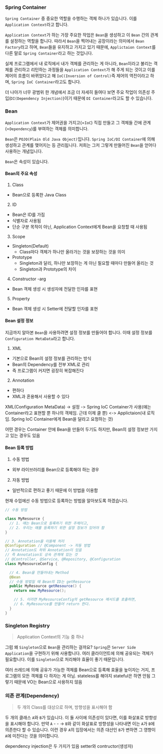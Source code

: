 ### Spring Container
<code>Spring Container</code> 중 중요한 역할을 수행하는 객체 하나가 있습니다. 이를 <code>Application Context</code>라고 합니다.

<code>Application Context</code>가 하는 가장 주요한 작업은 <code>Bean</code>을 생성하고 이 <code>Bean</code> 간의 관계를 설정하는 역할을 합니다. 따라서 <code>Bean</code>을 찍어내는 공장이라는 의미에서 <code>Bean Factory</code>라고 하며, <code>Bean</code>들을 유지하고 가지고 있기 때문에, <code>Applictaion Context</code>를 다른 말로 <code>Spring Container</code>라고 하는 것입니다.

실제 프로그램에서 내 로직에서 내가 객체를 관리하는 게 아니라, <code>Bean</code>이라고 불리는 객체를 관리하고 리턴하는 과정들을 <code>Application Context</code>가 해 주게 되는 것이고 이를 제어의 흐름이 바뀌었다고 해 <code>IoC(Inversion of Control)</code>즉 제어의 역전이라고 하며, <code>Spring IoC Container</code>라고도 합니다.

더 나아가 너무 광범위 한 개념에서 조금 더 자세히 들여다 보면 주요 작업이 의존성 주입(<code>DI(Dependency Injection)</code>)이기 때문에 <code>DI Container</code>라고도 할 수 있습니다.

### Bean
<code>Application Context</code>가 제어권을 가지고(=<code>IoC</code>) 직접 만들고 그 객체들 간에 관계(=<code>Dependency</code>)를 부여하는 객체를 의미합니다.

<code>Bean</code>은 <code>POJO(Plain Old Java Object)</code>입니다. <code>Spring IoC/DI Container</code>에 의해 생성하고 관계를 맺어지는 등 관리됩니다. 저희는 그저 그렇게 만들어진 <code>Bean</code>을 얻어다 사용하는 개념입니다.

<code>Bean</code>은 속성이 있습니다.

#### Bean의 주요 속성

1. Class
  - Bean으로 등록한 Java Class
2. ID
  - Bean은 ID를 가짐
  - 식별자로 사용됨
  - 단순 구분 목적이 아닌, Application Context에게 Bean을 요청할 때 사용됨
3. Scope
  - Singleton(Default)
    - Class마다 객체가 하나만 올라가는 것을 보장하는 것을 의미
  - Prototype
    - Singleton과 달리, 하나만 보장하는 게 아닌 필요할 때마다 만들어 올리는 것
    - Singleton과 Prototype의 차이
4. Constructor -arg
  - Bean 객체 생성 시 생성자에 전달한 인자를 표현
5. Property
  - Bean 객체 생성 시 Setter에 전달할 인자를 표현

#### Bean 설정 정보

지금까지 알아본 <code>Bean</code>을 사용하려면 설정 정보를 만들어야 합니다. 이때 설정 정보를 <code>Configuration MetaData</code>라고 합니다.

1. XML
  - 기본으로 Bean의 설정 정보를 관리하는 방식
  - Bean의 Dependency를 전부 XML로 관리
  - 즉 프로그램이 커지면 굉장히 복잡해진다
2. Annotation
  - 편하다
  - XML과 혼용해서 사용할 수 있다

XML(Configuration MetaData) -> 설정 -> Spring IoC Container가 사용(얘는 Container라고 표현할 뿐 하나의 객체임. 근데 이제 클 뿐)
<-> Applictaion(내 로직임. Spring IoC Container에게 Bean을 달라고 요청하는 것)

어떤 경우는 Container 안에 Bean을 만들어 두기도 하지만, Bean의 설정 정보만 가지고 있는 경우도 있음

#### Bean 등록 방법

1. 수동 방법
  - 외부 라이브러리를 Bean으로 등록해야 하는 경우
2. 자동 방법
  - 일반적으로 편하고 좋기 때문에 이 방법을 이용함

현재 수업에선 수동 방법으로 등록하는 방법을 알아보도록 하겠습니다.

```java
// 수동 방법

class MyResource {
  // 1. 얘는 Bean으로 등록하기 위한 주체이고,
  // 2. 우리는 얘를 등록하기 위한 설정 정보가 있어야 함
}

// 3. Annotation을 이용해 처리
@Configuration // @Component -> 자동 방법
// Annotation도 하위 Annotation이 있음
// 즉 Annotation도 상속 관계에 있는 것
// @Controller, @Service, @Repository, @Configuration
class MyResourceConfig {

  // 4. Bean을 만들어내는 Method
  @Bean
  // 수동 방법일 때 Bean의 ID는 getResource
  public MyResource getResource() {
    return new MyResource();

    // 5. 이러면 MyResourceConfig의 getResource 메서드를 호출하면,
    // 6. MyResource를 만들어 return 한다.
  }
}
```

### Singleton Registry
> Application Context의 기능 중 하나

그럼 왜 <code>Singleton</code>으로 <code>Bean</code>을 관리하는 걸까요? <code>Spring</code>은 <code>Server Side Application</code>을 구현하기 위해 사용합니다. 여러 클라이언트에 의해 공유되는 객체가 필요합니다. 이를 <code>Singleton</code>으로 처리해야 효율이 좋기 때문입니다.

여러 쓰레드에 의해 공유가 가능한 객체를 Bean으로 등록해 효율을 높이자는 거지, 프로그램의 모든 객체를 다 하자는 게 아님. stateless를 해야지 stateful은 하면 안됨 그렇기 때문에 VO는 Bean으로 사용하지 않음

### 의존 관계(Dependency)
> 두 개의 Class를 대상으로 하며, 방향성을 표시해야 함

두 개의 클래스 <code>A</code>와 <code>B</code>가 있습니다. 이 둘 사이에 의존성이 있다면, 이를 화살표로 방향성을 표시해야 합니다.
만약 <code>A</code> - - -> <code>B</code>와 같이 화살표로 방향성을 나타내면 이는 <code>A</code>가 <code>B</code>에 의존한다 할 수 있습니다.
이런 경우 <code>A</code>의 입장에서는 의존 대산인 <code>B</code>가 변하면 그 영향이 <code>A</code>에 미친다는 것을 의미합니다.

dependency injection은 두 가지가 있음 setter와 contructor(생성자)